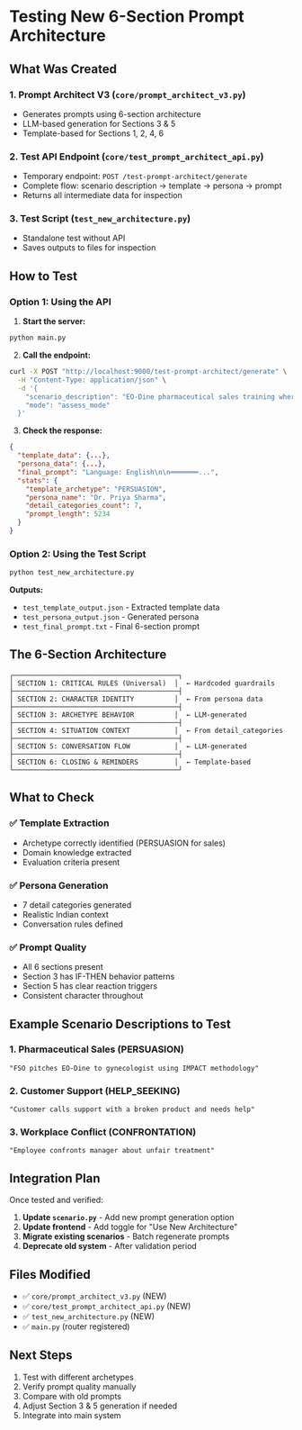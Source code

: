 # Testing New 6-Section Prompt Architecture

## What Was Created

### 1. **Prompt Architect V3** (`core/prompt_architect_v3.py`)
- Generates prompts using 6-section architecture
- LLM-based generation for Sections 3 & 5
- Template-based for Sections 1, 2, 4, 6

### 2. **Test API Endpoint** (`core/test_prompt_architect_api.py`)
- Temporary endpoint: `POST /test-prompt-architect/generate`
- Complete flow: scenario description → template → persona → prompt
- Returns all intermediate data for inspection

### 3. **Test Script** (`test_new_architecture.py`)
- Standalone test without API
- Saves outputs to files for inspection

## How to Test

### Option 1: Using the API

1. **Start the server:**
```bash
python main.py
```

2. **Call the endpoint:**
```bash
curl -X POST "http://localhost:9000/test-prompt-architect/generate" \
  -H "Content-Type: application/json" \
  -d '{
    "scenario_description": "EO-Dine pharmaceutical sales training where FSOs pitch to gynecologists using IMPACT methodology",
    "mode": "assess_mode"
  }'
```

3. **Check the response:**
```json
{
  "template_data": {...},
  "persona_data": {...},
  "final_prompt": "Language: English\n\n═══════...",
  "stats": {
    "template_archetype": "PERSUASION",
    "persona_name": "Dr. Priya Sharma",
    "detail_categories_count": 7,
    "prompt_length": 5234
  }
}
```

### Option 2: Using the Test Script

```bash
python test_new_architecture.py
```

**Outputs:**
- `test_template_output.json` - Extracted template data
- `test_persona_output.json` - Generated persona
- `test_final_prompt.txt` - Final 6-section prompt

## The 6-Section Architecture

```
┌─────────────────────────────────────────┐
│ SECTION 1: CRITICAL RULES (Universal)  │  ← Hardcoded guardrails
├─────────────────────────────────────────┤
│ SECTION 2: CHARACTER IDENTITY          │  ← From persona data
├─────────────────────────────────────────┤
│ SECTION 3: ARCHETYPE BEHAVIOR          │  ← LLM-generated
├─────────────────────────────────────────┤
│ SECTION 4: SITUATION CONTEXT           │  ← From detail_categories
├─────────────────────────────────────────┤
│ SECTION 5: CONVERSATION FLOW           │  ← LLM-generated
├─────────────────────────────────────────┤
│ SECTION 6: CLOSING & REMINDERS         │  ← Template-based
└─────────────────────────────────────────┘
```

## What to Check

### ✅ Template Extraction
- Archetype correctly identified (PERSUASION for sales)
- Domain knowledge extracted
- Evaluation criteria present

### ✅ Persona Generation
- 7 detail categories generated
- Realistic Indian context
- Conversation rules defined

### ✅ Prompt Quality
- All 6 sections present
- Section 3 has IF-THEN behavior patterns
- Section 5 has clear reaction triggers
- Consistent character throughout

## Example Scenario Descriptions to Test

### 1. Pharmaceutical Sales (PERSUASION)
```
"FSO pitches EO-Dine to gynecologist using IMPACT methodology"
```

### 2. Customer Support (HELP_SEEKING)
```
"Customer calls support with a broken product and needs help"
```

### 3. Workplace Conflict (CONFRONTATION)
```
"Employee confronts manager about unfair treatment"
```

## Integration Plan

Once tested and verified:

1. **Update `scenario.py`** - Add new prompt generation option
2. **Update frontend** - Add toggle for "Use New Architecture"
3. **Migrate existing scenarios** - Batch regenerate prompts
4. **Deprecate old system** - After validation period

## Files Modified

- ✅ `core/prompt_architect_v3.py` (NEW)
- ✅ `core/test_prompt_architect_api.py` (NEW)
- ✅ `test_new_architecture.py` (NEW)
- ✅ `main.py` (router registered)

## Next Steps

1. Test with different archetypes
2. Verify prompt quality manually
3. Compare with old prompts
4. Adjust Section 3 & 5 generation if needed
5. Integrate into main system
